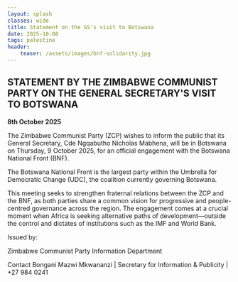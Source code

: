 ```yaml
---
layout: splash
classes: wide
title: Statement on the GS's visit to Botswana
date: 2025-10-08
tags: palestine
header:
    teaser: /assets/images/bnf-solidarity.jpg
---
```


## STATEMENT BY THE ZIMBABWE COMMUNIST PARTY ON THE GENERAL SECRETARY'S VISIT TO BOTSWANA

**8th October 2025**

The Zimbabwe Communist Party (ZCP) wishes to inform the public that its General Secretary, Cde Ngqabutho Nicholas Mabhena, will be in Botswana on Thursday, 9 October 2025, for an official engagement with the Botswana National Front (BNF).

The Botswana National Front is the largest party within the Umbrella for Democratic Change (UDC), the coalition currently governing Botswana.

This meeting seeks to strengthen fraternal relations between the ZCP and the BNF, as both parties share a common vision for progressive and people-centred governance across the region. The engagement comes at a crucial moment when Africa is seeking alternative paths of development—outside the control and dictates of institutions such as the IMF and World Bank.

Issued by:

Zimbabwe Communist Party Information Department

Contact
Bongani Mazwi Mkwananzi | Secretary for Information & Publicity | +27 984 0241
